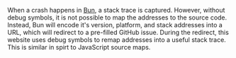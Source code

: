 <!-- The following is visible on the website's homepage -->

When a crash happens in [Bun](https://bun.sh), a stack trace is captured. However, without debug symbols, it is not possible to map the addresses to the source code. Instead, Bun will encode it's version, platform, and stack addresses into a URL, which will redirect to a pre-filled GitHub issue. During the redirect, this website uses debug symbols to remap addresses into a useful stack trace. This is similar in spirt to JavaScript source maps.
